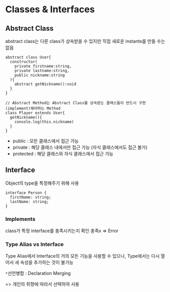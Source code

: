 # Classes & Interfaces

## Abstract Class

abstract class는 다른 class가 상속받을 수 있지만 직접 새로운 instants를 만들 수는 없음

```
abstract class User{
  constructor(
    private firstname:string,
    private lastname:string,
    public nickname:string
  ){
    abstract getNickname():void
  }
}

// Abstract Method는 Abstract Class를 상속받는 클래스들이 반드시 구현(implement)해야하는 Method
class Player extends User{
  getNickname(){
    console.log(this.nickname)
  }
}
```

- public : 모든 클래스에서 접근 가능
- private : 해당 클래스 내에서만 접근 가능 (자식 클래스에서도 접근 불가)
- protected : 해당 클래스와 자식 클래스에서 접근 가능

## Interface

Object의 type을 특정해주기 위해 사용

```
interface Person {
  firstName: string;
  lastName: string;
}
```

### Implements

class가 특정 interface를 충족시키는지 확인
충족x => Error

### Type Alias vs Interface

Type Alias에서 Interface의 거의 모든 기능을 사용할 수 있으나,
Type에서는 다시 열어서 새 속성을 추가하는 것이 불가능

`*`선언병합 : Declaration Merging

=> 개인의 취향에 따라서 선택하여 사용
